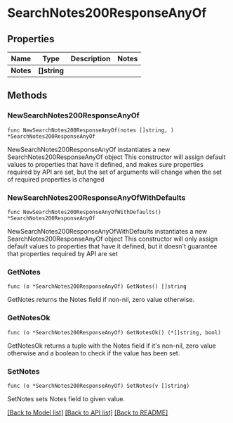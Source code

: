 # SearchNotes200ResponseAnyOf

## Properties

Name | Type | Description | Notes
------------ | ------------- | ------------- | -------------
**Notes** | **[]string** |  | 

## Methods

### NewSearchNotes200ResponseAnyOf

`func NewSearchNotes200ResponseAnyOf(notes []string, ) *SearchNotes200ResponseAnyOf`

NewSearchNotes200ResponseAnyOf instantiates a new SearchNotes200ResponseAnyOf object
This constructor will assign default values to properties that have it defined,
and makes sure properties required by API are set, but the set of arguments
will change when the set of required properties is changed

### NewSearchNotes200ResponseAnyOfWithDefaults

`func NewSearchNotes200ResponseAnyOfWithDefaults() *SearchNotes200ResponseAnyOf`

NewSearchNotes200ResponseAnyOfWithDefaults instantiates a new SearchNotes200ResponseAnyOf object
This constructor will only assign default values to properties that have it defined,
but it doesn't guarantee that properties required by API are set

### GetNotes

`func (o *SearchNotes200ResponseAnyOf) GetNotes() []string`

GetNotes returns the Notes field if non-nil, zero value otherwise.

### GetNotesOk

`func (o *SearchNotes200ResponseAnyOf) GetNotesOk() (*[]string, bool)`

GetNotesOk returns a tuple with the Notes field if it's non-nil, zero value otherwise
and a boolean to check if the value has been set.

### SetNotes

`func (o *SearchNotes200ResponseAnyOf) SetNotes(v []string)`

SetNotes sets Notes field to given value.



[[Back to Model list]](../README.md#documentation-for-models) [[Back to API list]](../README.md#documentation-for-api-endpoints) [[Back to README]](../README.md)


